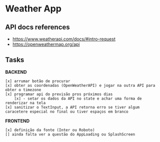 # Weather App

## API docs references

- https://www.weatherapi.com/docs/#intro-request
- https://openweathermap.org/api

## Tasks

**BACKEND**

    [x] arrumar botão de procurar
    [x] obter as coordenadas (OpenWeatherAPI) e jogar na outra API para obter o timezone
    [x] programar api do previsão pros próximos dias
        [x] - setar os dados da API no state e achar uma forma de renderizar na tela
    [x] sanitizar o TextInput, a API retorna erro se tiver algum caracetere especial no final ou tiver espaços em branco

**FRONTEND**   

    [x] definição da fonte (Inter ou Roboto)
    [] ainda falta ver a questão do AppLoading ou SplashScreen


